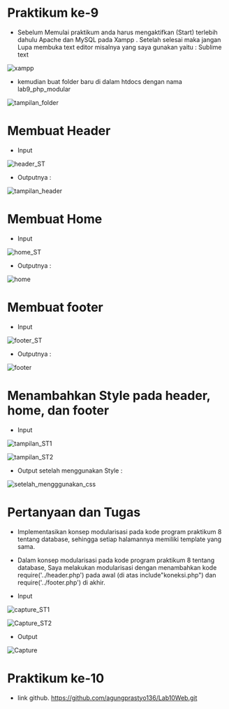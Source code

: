 # Praktikum ke-9

* Sebelum Memulai praktikum anda harus mengaktifkan (Start) terlebih dahulu Apache dan MySQL pada Xampp . Setelah selesai maka jangan Lupa membuka text editor misalnya yang saya gunakan yaitu : Sublime text

![xampp](https://user-images.githubusercontent.com/56245855/121279236-724f9a80-c8fe-11eb-8b84-00ba65ec8611.PNG)


* kemudian buat folder baru di dalam htdocs dengan nama lab9_php_modular

![tampilan_folder](https://user-images.githubusercontent.com/56245855/121279434-c0649e00-c8fe-11eb-80f8-ab88677e8501.PNG)


# Membuat Header

* Input

![header_ST](https://user-images.githubusercontent.com/56245855/121279593-01f54900-c8ff-11eb-82d2-2c2e5f26fddc.PNG)


* Outputnya :

![tampilan_header](https://user-images.githubusercontent.com/56245855/121279647-189ba000-c8ff-11eb-8482-63860d7224f7.PNG)


# Membuat Home

* Input

![home_ST](https://user-images.githubusercontent.com/56245855/121279767-4bde2f00-c8ff-11eb-8cd9-a1fd5afe9051.PNG)


* Outputnya :

![home](https://user-images.githubusercontent.com/56245855/121279803-5b5d7800-c8ff-11eb-8a84-97802e5e647f.PNG)


# Membuat footer

* Input

![footer_ST](https://user-images.githubusercontent.com/56245855/121279873-79c37380-c8ff-11eb-9b82-a43523de862b.PNG)


* Outputnya :

![footer](https://user-images.githubusercontent.com/56245855/121279900-88118f80-c8ff-11eb-9e8b-80a972d7aaf9.PNG)


# Menambahkan Style pada header, home, dan footer

* Input

![tampilan_ST1](https://user-images.githubusercontent.com/56245855/121279992-b3947a00-c8ff-11eb-89aa-88908b88a90f.PNG)

![tampilan_ST2](https://user-images.githubusercontent.com/56245855/121280014-bdb67880-c8ff-11eb-8ff1-e56908802788.PNG)


* Output setelah menggunakan Style :

![setelah_mengggunakan_css](https://user-images.githubusercontent.com/56245855/121280054-d1fa7580-c8ff-11eb-80cc-7cd91f42ece6.PNG)



# Pertanyaan dan Tugas

* Implementasikan konsep modularisasi pada kode program praktikum 8 tentang
database, sehingga setiap halamannya memiliki template yang sama.

* Dalam konsep modularisasi pada kode program praktikum 8 tentang
database, Saya melakukan modularisasi dengan menambahkan kode require('../header.php') pada awal (di atas include"koneksi.php") dan require('../footer.php') di akhir.


* Input 

![capture_ST1](https://user-images.githubusercontent.com/56245855/121280321-4e8d5400-c900-11eb-8cce-749cbd9c5421.PNG)

![Capture_ST2](https://user-images.githubusercontent.com/56245855/121280336-58af5280-c900-11eb-913d-a1016b72f66a.PNG)


* Output

![Capture](https://user-images.githubusercontent.com/56245855/121280366-6238ba80-c900-11eb-8f06-7a6ee92f7d6e.PNG)




# Praktikum ke-10

* link github. https://github.com/agungprastyo136/Lab10Web.git